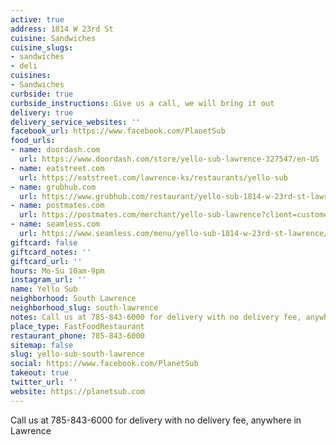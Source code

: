 ```yaml
---
active: true
address: 1814 W 23rd St
cuisine: Sandwiches
cuisine_slugs:
- sandwiches
- deli
cuisines:
- Sandwiches
curbside: true
curbside_instructions: Give us a call, we will bring it out
delivery: true
delivery_service_websites: ''
facebook_url: https://www.facebook.com/PlanetSub
food_urls:
- name: doordash.com
  url: https://www.doordash.com/store/yello-sub-lawrence-327547/en-US
- name: eatstreet.com
  url: https://eatstreet.com/lawrence-ks/restaurants/yello-sub
- name: grubhub.com
  url: https://www.grubhub.com/restaurant/yello-sub-1814-w-23rd-st-lawrence/319624?utm_source=google&utm_medium=organic&utm_campaign=place-action-link
- name: postmates.com
  url: https://postmates.com/merchant/yello-sub-lawrence?client=customer.web&version=3.0.0
- name: seamless.com
  url: https://www.seamless.com/menu/yello-sub-1814-w-23rd-st-lawrence/319624
giftcard: false
giftcard_notes: ''
giftcard_url: ''
hours: Mo-Su 10am-9pm
instagram_url: ''
name: Yello Sub
neighborhood: South Lawrence
neighborhood_slug: south-lawrence
notes: Call us at 785-843-6000 for delivery with no delivery fee, anywhere in Lawrence
place_type: FastFoodRestaurant
restaurant_phone: 785-843-6000
sitemap: false
slug: yello-sub-south-lawrence
social: https://www.facebook.com/PlanetSub
takeout: true
twitter_url: ''
website: https://planetsub.com
---
```


Call us at 785-843-6000 for delivery with no delivery fee, anywhere in Lawrence